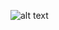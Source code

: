 
![alt text](https://github.com/m3bada/artedge/blob/master/photo_2020-08-07_13-24-41.jpg?raw=true)


